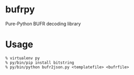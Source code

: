 bufrpy
======

Pure-Python BUFR decoding library


Usage
=====

    % virtualenv py
    % py/bin/pip install bitstring
    % py/bin/python bufr2json.py <templatefile> <bufrfile>
